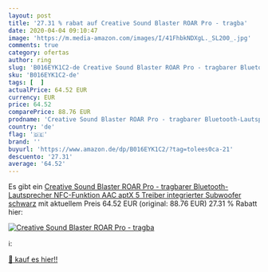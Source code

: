 ```yaml
---
layout: post
title: '27.31 % rabat auf Creative Sound Blaster ROAR Pro - tragba'
date: 2020-04-04 09:10:47
image: 'https://m.media-amazon.com/images/I/41FhbkNDXgL._SL200_.jpg'
comments: true
category: ofertas
author: ring
slug: 'B016EYK1C2-de Creative Sound Blaster ROAR Pro - tragbarer Bluetooth-...'
sku: 'B016EYK1C2-de'
tags: [  ]
actualPrice: 64.52 EUR
currency: EUR
price: 64.52
comparePrice: 88.76 EUR
prodname: 'Creative Sound Blaster ROAR Pro - tragbarer Bluetooth-Lautsprecher  NFC-Funktion  AAC  aptX  5 Treiber  integrierter Subwoofer  schwarz'
country: 'de'
flag: '🇩🇪'
brand: ''
buyurl: 'https://www.amazon.de/dp/B016EYK1C2/?tag=tolees0ca-21'
descuento: '27.31'
average: '64.52'
---
```


Es gibt ein [Creative Sound Blaster ROAR Pro - tragbarer Bluetooth-Lautsprecher  NFC-Funktion  AAC  aptX  5 Treiber  integrierter Subwoofer  schwarz](https://www.amazon.de/dp/B016EYK1C2/?tag=tolees0ca-21) mit aktuellem Preis 64.52 EUR (original: 88.76 EUR) 27.31 % Rabatt hier:

[![Creative Sound Blaster ROAR Pro - tragba](https://m.media-amazon.com/images/I/41FhbkNDXgL._SL200_.jpg)](https://www.amazon.de/dp/B016EYK1C2/?tag=tolees0ca-21)

ℹ️:


[🛒 kauf es hier!!](https://www.amazon.de/dp/B016EYK1C2/?tag=tolees0ca-21)

